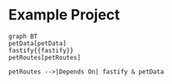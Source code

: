 # Example Project

```mermaid MODULE_DIAGRAM
graph BT
petData[petData]
fastify{{fastify}}
petRoutes[petRoutes]

petRoutes -->|Depends On| fastify & petData
```

